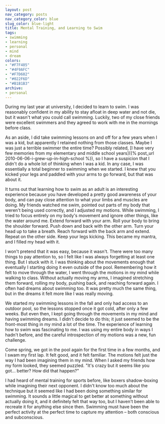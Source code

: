 ```yaml
---
layout: post
nav_category: posts
nav_category_color: blue
slug_color: blue-light
title: Mental Training, and Learning to Swim
tags:
- swimming
- learning
- personal
- mind
- dream
colors:
- "#F7F405"
- "#4F9AFC"
- "#F7D602"
- "#022F6D"
- "#B1B1B3"
archive:
- personal
---
```


During my last year at university, I decided to learn to swim. I was reasonably confident in my ability to stay afloat in deep water and not die, but it wasn't what you could call swimming. Luckily, two of my close friends were excellent swimmers and they agreed to work with me in the mornings before class.

As an aside, I did take swimming lessons on and off for a few years when I was a kid, but apparently I retained nothing from those classes. Maybe I was just a terrible swimmer the entire time? Possibly related, [I have very few memories from my elementary and middle school years]({% post_url 2010-06-06-i-grew-up-in-high-school %}), so I have a suspicion that I didn't do a whole lot of thinking when I was a kid. In any case, I was essentially a total beginner to swimming when we started. I knew that you kicked your legs and paddled with your arms to go forward, but that was about it.

<!-- more -->

It turns out that learning how to swim as an adult is an interesting experience because you have developed a pretty good awareness of your body, and can pay close attention to what your limbs and muscles are doing. My friends watched me swim, pointed out parts of my body that weren't being used correctly, and I adjusted my motions. While swimming, I tried to focus entirely on my body's movement and ignore other things, like the water around me. Extend forward with your arm. Roll your body to bring the shoulder forward. Push down and back with the other arm. Turn your head up to take a breath. Reach forward with the back arm and extend. Repeat on the other side. Keep your legs kicking. This became my mantra, and I filled my head with it.

I won't pretend that it was easy, because it wasn't. There were too many things to pay attention to, so I felt like I was always forgetting at least one thing. But I stuck with it. I was thinking about the movements enough that eventually I starting doing it even outside of the pool. Remembering how it felt to move through the water, I went through the motions in my mind while walking to class. Without actually moving my arms, I imagined stretching them forward, rolling my body, pushing back, and reaching forward again. I often had dreams about swimming too. It was pretty much the same thing, but in the dreams it felt more like I was really moving.

We started my swimming lessons in the fall and only had access to an outdoor pool, so the lessons stopped once it got cold, after only a few weeks. But even then, I kept going through the movements in my mind and having swimming dreams. I didn't decide to do this; it just seemed to be the front-most thing in my mind a lot of the time. The experience of learning how to swim was fascinating to me. I was using my entire body in ways I hadn't before, and the careful introspection of my motions was a new, fun challenge.

Come spring, we got in the pool again for the first time in a few months, and I swam my first lap. It felt good, and it felt familiar. The motions felt just the way I had been imagining them in my mind. When I asked my friends how my form looked, they seemed puzzled. "It's crazy but it seems like you got... better? How did that happen?"

I had heard of mental training for sports before, like boxers shadow-boxing while imagining their next opponent. I didn't know too much about the technique but it seemed like I had been doing something similar for swimming. It sounds a little magical to get better at something without actually doing it, and it definitely felt that way too, but I haven't been able to recreate it for anything else since then. Swimming must have been the perfect activity at the perfect time to capture my attention – both conscious and subconscious.
